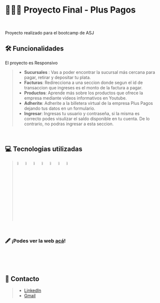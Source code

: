 
# 👩🏻‍💻 Proyecto Final - Plus Pagos
<br>
<p> Proyecto realizado para el bootcamp de ASJ</p>

## 🛠 **Funcionalidades**
El proyecto es Responsivo
>- **Sucursales** : Vas a poder encontrar la sucursal más cercana para pagar, retirar y depositar tu plata.
>- **Facturas**: Redirecciona a una seccion donde segun el id de transaccion que ingreses es el monto de la factura a pagar.
>- **Productos**: Aprende más sobre los productos que ofrece la empresa mediante videos informativos en Youtube.
>- **Adherite**: Adherite a la billetera virtual de la empresa Plus Pagos dejando tus datos en un formulario.
>- **Ingresar**: Ingresas tu usuario y contraseña, si la misma es correcto podes visulizar el saldo disponible en tu cuenta. De lo contrario, no podras ingresar a esta seccion.
<br/>

## 💻 **Tecnologias utilizadas**
> <img style="width:5%" src="https://cdn-icons-png.flaticon.com/512/5968/5968267.png"/>
> <img style="width:5%" src="https://cdn-icons-png.flaticon.com/512/732/732190.png"/>
> <img style="width:5%" src="https://cdn-icons-png.flaticon.com/512/5968/5968292.png"/>
> <img style="width:5%" src="https://cdn-icons-png.flaticon.com/512/38/38401.png"/>
> <img style="width:5%" src="https://cdn-icons-png.flaticon.com/512/919/919830.png"/>
> <img style="width:5%" src="https://cdn-icons-png.flaticon.com/512/226/226777.png"/>
> <img style="width:5%" src="https://cdn-icons-png.flaticon.com/512/919/919836.png"/>

<br>

### 🖋️ ¡Podes ver la web <a href="https://bl-pluspagos.netlify.app/"> acá</a>!
<br>
<br>
<br>


## 📨 Contacto
> - [LinkedIn](https://www.linkedin.com/in/brenda-lamas-597b79145/)
> - [Gmail](https://mail.google.com/mail/u/0/?tab=rm&ogbl)


